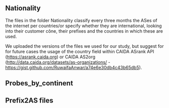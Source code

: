 ## Nationality 
The files in the folder Nationality classify every three months the ASes of the internet per countries/or 
specify whether they are international, looking into their customer cône, their prefixes and 
the countries in which these are used. 

We uploaded the versions of the files we used for our study, but suggest for for future cases 
the usage of the country field within CAIDA ASrank API (https://asrank.caida.org) or 
CAIDA AS2org (http://data.caida.org/datasets/as-organizations/ - 
https://gist.github.com/RuwaifaAnwar/a74e6e30db4c43b65db5).


## Probes_by_continent


## Prefix2AS files
